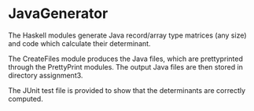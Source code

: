 JavaGenerator
===============

The Haskell modules generate Java record/array type matrices (any size) and code which calculate their determinant.

The CreateFiles module produces the Java files, which are prettyprinted through the PrettyPrint modules. The output Java files are then stored in directory assignment3. 

The JUnit test file is provided to show that the determinants are correctly computed.
